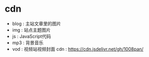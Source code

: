 # cdn
+ blog : 主站文章里的图片
+ img : 站点主题图片
+ js : JavaScript代码
+ mp3 : 背景音乐
+ vod : 视频站视频封面
cdn : https://cdn.jsdelivr.net/gh/1008pan/
